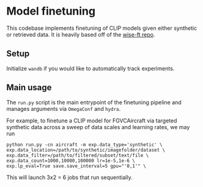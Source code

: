 # Model finetuning

This codebase implements finetuning of CLIP models given either synthetic or retrieved data. It is heavily based off of the [wise-ft repo](https://github.com/mlfoundations/wise-ft).

## Setup

Initialize `wandb` if you would like to automatically track experiments. 

## Main usage

The `run.py` script is the main entrypoint of the finetuning pipeline and manages arguments via `OmegaConf` and `hydra`. 

For example, to finetune a CLIP model for FGVCAircraft via targeted synthetic data across a sweep of data scales and learning rates, we may run
```
python run.py -cn aircraft -m exp.data_type='synthetic' \
exp.data_location=/path/to/synthetic/imagefolder/dataset \
exp.data_filter=/path/to/filtered/subset/text/file \
exp.data_count=1000,10000,100000 lr=1e-5,1e-6 \
exp.lp_eval=True save.save_interval=5 gpu="'0,1'" \
```

This will launch 3x2 = 6 jobs that run sequentially.